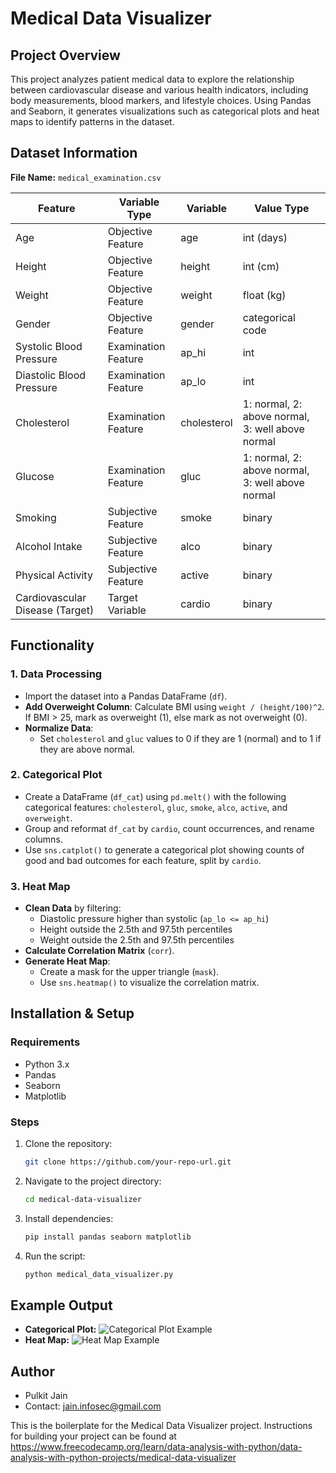 # Medical Data Visualizer

## Project Overview
This project analyzes patient medical data to explore the relationship between cardiovascular disease and various health indicators, including body measurements, blood markers, and lifestyle choices. Using Pandas and Seaborn, it generates visualizations such as categorical plots and heat maps to identify patterns in the dataset.

## Dataset Information
**File Name:** `medical_examination.csv`

| Feature                          | Variable Type          | Variable      | Value Type |
|----------------------------------|------------------------|--------------|------------|
| Age                              | Objective Feature      | age          | int (days) |
| Height                           | Objective Feature      | height       | int (cm) |
| Weight                           | Objective Feature      | weight       | float (kg) |
| Gender                           | Objective Feature      | gender       | categorical code |
| Systolic Blood Pressure          | Examination Feature    | ap_hi        | int |
| Diastolic Blood Pressure         | Examination Feature    | ap_lo        | int |
| Cholesterol                      | Examination Feature    | cholesterol  | 1: normal, 2: above normal, 3: well above normal |
| Glucose                          | Examination Feature    | gluc         | 1: normal, 2: above normal, 3: well above normal |
| Smoking                          | Subjective Feature     | smoke        | binary |
| Alcohol Intake                   | Subjective Feature     | alco         | binary |
| Physical Activity                 | Subjective Feature     | active       | binary |
| Cardiovascular Disease (Target)  | Target Variable       | cardio       | binary |

## Functionality
### 1. Data Processing
- Import the dataset into a Pandas DataFrame (`df`).
- **Add Overweight Column**: Calculate BMI using `weight / (height/100)^2`. If BMI > 25, mark as overweight (1), else mark as not overweight (0).
- **Normalize Data**:
  - Set `cholesterol` and `gluc` values to 0 if they are 1 (normal) and to 1 if they are above normal.

### 2. Categorical Plot
- Create a DataFrame (`df_cat`) using `pd.melt()` with the following categorical features: `cholesterol`, `gluc`, `smoke`, `alco`, `active`, and `overweight`.
- Group and reformat `df_cat` by `cardio`, count occurrences, and rename columns.
- Use `sns.catplot()` to generate a categorical plot showing counts of good and bad outcomes for each feature, split by `cardio`.

### 3. Heat Map
- **Clean Data** by filtering:
  - Diastolic pressure higher than systolic (`ap_lo <= ap_hi`)
  - Height outside the 2.5th and 97.5th percentiles
  - Weight outside the 2.5th and 97.5th percentiles
- **Calculate Correlation Matrix** (`corr`).
- **Generate Heat Map**:
  - Create a mask for the upper triangle (`mask`).
  - Use `sns.heatmap()` to visualize the correlation matrix.

## Installation & Setup
### Requirements
- Python 3.x
- Pandas
- Seaborn
- Matplotlib

### Steps
1. Clone the repository:
   ```sh
   git clone https://github.com/your-repo-url.git
   ```
2. Navigate to the project directory:
   ```sh
   cd medical-data-visualizer
   ```
3. Install dependencies:
   ```sh
   pip install pandas seaborn matplotlib
   ```
4. Run the script:
   ```sh
   python medical_data_visualizer.py
   ```

## Example Output
- **Categorical Plot:**
  ![Categorical Plot Example](examples/Figure_1.png)
- **Heat Map:**
  ![Heat Map Example](examples/Figure_2.png)


## Author
- Pulkit Jain
- Contact: jain.infosec@gmail.com



This is the boilerplate for the Medical Data Visualizer project. Instructions for building your project can be found at https://www.freecodecamp.org/learn/data-analysis-with-python/data-analysis-with-python-projects/medical-data-visualizer
